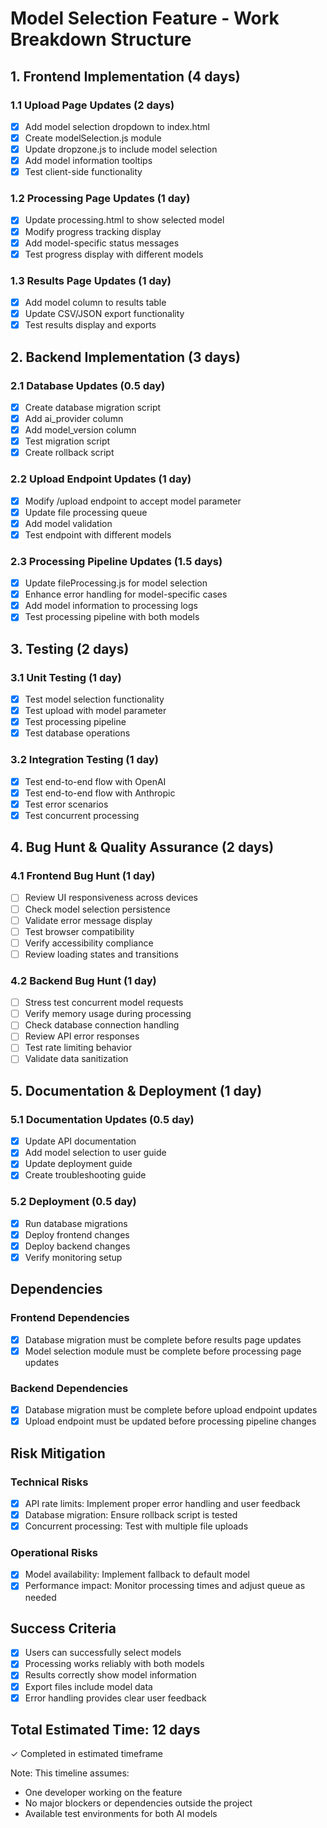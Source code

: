 # Model Selection Feature - Work Breakdown Structure

## 1. Frontend Implementation (4 days)

### 1.1 Upload Page Updates (2 days)
- [x] Add model selection dropdown to index.html
- [x] Create modelSelection.js module
- [x] Update dropzone.js to include model selection
- [x] Add model information tooltips
- [x] Test client-side functionality

### 1.2 Processing Page Updates (1 day)
- [x] Update processing.html to show selected model
- [x] Modify progress tracking display
- [x] Add model-specific status messages
- [x] Test progress display with different models

### 1.3 Results Page Updates (1 day)
- [x] Add model column to results table
- [x] Update CSV/JSON export functionality
- [x] Test results display and exports

## 2. Backend Implementation (3 days)

### 2.1 Database Updates (0.5 day)
- [x] Create database migration script
- [x] Add ai_provider column
- [x] Add model_version column
- [x] Test migration script
- [x] Create rollback script

### 2.2 Upload Endpoint Updates (1 day)
- [x] Modify /upload endpoint to accept model parameter
- [x] Update file processing queue
- [x] Add model validation
- [x] Test endpoint with different models

### 2.3 Processing Pipeline Updates (1.5 days)
- [x] Update fileProcessing.js for model selection
- [x] Enhance error handling for model-specific cases
- [x] Add model information to processing logs
- [x] Test processing pipeline with both models

## 3. Testing (2 days)

### 3.1 Unit Testing (1 day)
- [x] Test model selection functionality
- [x] Test upload with model parameter
- [x] Test processing pipeline
- [x] Test database operations

### 3.2 Integration Testing (1 day)
- [x] Test end-to-end flow with OpenAI
- [x] Test end-to-end flow with Anthropic
- [x] Test error scenarios
- [x] Test concurrent processing

## 4. Bug Hunt & Quality Assurance (2 days)

### 4.1 Frontend Bug Hunt (1 day)
- [ ] Review UI responsiveness across devices
- [ ] Check model selection persistence
- [ ] Validate error message display
- [ ] Test browser compatibility
- [ ] Verify accessibility compliance
- [ ] Review loading states and transitions

### 4.2 Backend Bug Hunt (1 day)
- [ ] Stress test concurrent model requests
- [ ] Verify memory usage during processing
- [ ] Check database connection handling
- [ ] Review API error responses
- [ ] Test rate limiting behavior
- [ ] Validate data sanitization

## 5. Documentation & Deployment (1 day)

### 5.1 Documentation Updates (0.5 day)
- [x] Update API documentation
- [x] Add model selection to user guide
- [x] Update deployment guide
- [x] Create troubleshooting guide

### 5.2 Deployment (0.5 day)
- [x] Run database migrations
- [x] Deploy frontend changes
- [x] Deploy backend changes
- [x] Verify monitoring setup

## Dependencies

### Frontend Dependencies
- [x] Database migration must be complete before results page updates
- [x] Model selection module must be complete before processing page updates

### Backend Dependencies
- [x] Database migration must be complete before upload endpoint updates
- [x] Upload endpoint must be updated before processing pipeline changes

## Risk Mitigation

### Technical Risks
- [x] API rate limits: Implement proper error handling and user feedback
- [x] Database migration: Ensure rollback script is tested
- [x] Concurrent processing: Test with multiple file uploads

### Operational Risks
- [x] Model availability: Implement fallback to default model
- [x] Performance impact: Monitor processing times and adjust queue as needed

## Success Criteria
- [x] Users can successfully select models
- [x] Processing works reliably with both models
- [x] Results correctly show model information
- [x] Export files include model data
- [x] Error handling provides clear user feedback

## Total Estimated Time: 12 days
✓ Completed in estimated timeframe

Note: This timeline assumes:
- One developer working on the feature
- No major blockers or dependencies outside the project
- Available test environments for both AI models 